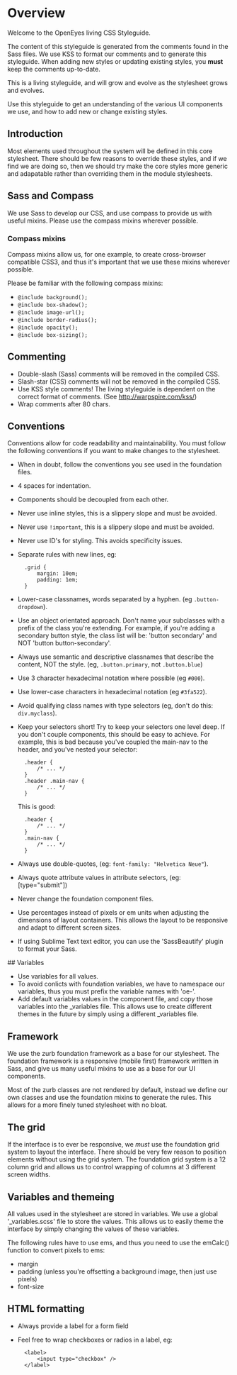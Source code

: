 # Overview

Welcome to the OpenEyes living CSS Styleguide.

The content of this styleguide is generated from the comments found in the Sass files.
We use KSS to format our comments and to generate this styleguide. When adding new styles
or updating existing styles, you **must** keep the comments up-to-date.

This is a living styleguide, and will grow and evolve as the stylesheet grows and evolves.

Use this styleguide to get an understanding of the various UI components we use, and how to add new or change existing styles.

## Introduction

Most elements used throughout the system will be defined in this core stylesheet.
There should be few reasons to override these styles, and if we find we are doing so,
then we should try make the core styles more generic and adapatable rather than
overriding them in the module stylesheets.

## Sass and Compass

We use Sass to develop our CSS, and use compass to provide us with useful mixins. Please
use the compass mixins wherever possible.

### Compass mixins

Compass mixins allow us, for one example, to create cross-browser compatible CSS3,
and thus it's important that we use these mixins wherever possible.

Please be familiar with the following compass mixins:

* `@include background();`
* `@include box-shadow();`
* `@include image-url();`
* `@include border-radius();`
* `@include opacity();`
* `@include box-sizing();`

## Commenting

* Double-slash (Sass) comments will be removed in the compiled CSS.
* Slash-star (CSS) comments will not be removed in the compiled CSS.
* Use KSS style comments! The living styleguide is dependent on the correct
  format of comments. (See http://warpspire.com/kss/)
* Wrap comments after 80 chars.

## Conventions

Conventions allow for code readability and maintainability. You must follow
the following conventions if you want to make changes to the stylesheet.

* When in doubt, follow the conventions you see used in the foundation files.
* 4 spaces for indentation.
* Components should be decoupled from each other.
* Never use inline styles, this is a slippery slope and must be avoided.
* Never use `!important`, this is a slippery slope and must be avoided.
* Never use ID's for styling. This avoids specificity issues.
* Separate rules with new lines, eg:

        .grid {
            margin: 10em;
            padding: 1em;
        }

* Lower-case classnames, words separated by a hyphen. (eg `.button-dropdown`).
* Use an object orientated approach. Don't name your subclasses with
  a prefix of the class you're extending. For example, if you're adding a secondary
  button style, the class list will be: 'button secondary' and NOT 'button button-secondary'.
* Always use semantic and descriptive classnames that describe the content, NOT the style.
  (eg, `.button.primary`, not `.button.blue`)
* Use 3 character hexadecimal notation where possible (eg `#000`).
* Use lower-case characters in hexadecimal notation (eg `#3fa522`).
* Avoid qualifying class names with type selectors (eg, don't do this: `div.myclass`).
* Keep your selectors short! Try to keep your selectors one level deep. If you don't couple
  components, this should be easy to achieve. For example, this is bad because you've coupled
  the main-nav to the header, and you've nested your selector:

        .header {
            /* ... */
        }
        .header .main-nav {
            /* ... */
        }

  This is good:

        .header {
            /* ... */
        }
        .main-nav {
            /* ... */
        }

* Always use double-quotes, (eg: `font-family: "Helvetica Neue"`).
* Always quote attribute values in attribute selectors, (eg: [type="submit"])
* Never change the foundation component files.
* Use percentages instead of pixels or em units when adjusting the dimensions of
  layout containers. This allows the layout to be responsive and adapt to different
  screen sizes.
* If using Sublime Text text editor, you can use the 'SassBeautify'
  plugin to format your Sass.

## Variables

* Use variables for all values.
* To avoid conlicts with foundation variables, we have to namespace our variables,
  thus you must prefix the variable names with 'oe-'.
* Add default variables values in the component file, and copy those variables
  into the _variables file. This allows use to create different themes in the future
  by simply using a different _variables file.

## Framework

We use the zurb foundation framework as a base for our stylesheet. The foundation framework
is a responsive (mobile first) framework written in Sass, and give us many useful mixins to
use as a base for our UI components.

Most of the zurb classes are not rendered by default, instead we define our own classes and
use the foundation mixins to generate the rules. This allows for a more finely tuned stylesheet
with no bloat.

## The grid

If the interface is to ever be responsive, we *must* use the foundation grid system to layout
the interface. There should be very few reason to position elements without using the grid
system. The foundation grid system is a 12 column grid and allows us to control wrapping of
columns at 3 different screen widths.

## Variables and themeing

All values used in the stylesheet are stored in variables. We use a global '_variables.scss'
file to store the values. This allows us to easily theme the interface by simply changing the values
of these variables.

The following rules have to use ems, and thus you need to use the emCalc() function to convert pixels to ems:

* margin
* padding (unless you're offsetting a background image, then just use pixels)
* font-size

## HTML formatting

* Always provide a label for a form field
* Feel free to wrap checkboxes or radios in a label, eg:

        <label>
            <input type="checkbox" />
        </label>